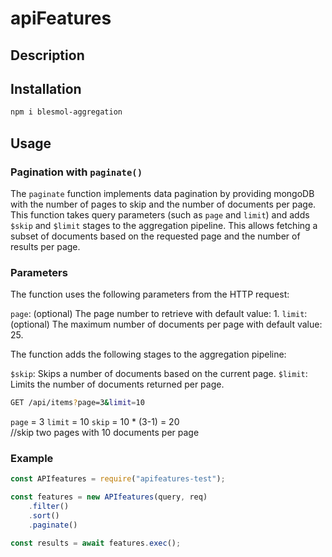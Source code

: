# apiFeatures

## Description

## Installation

```bash
npm i blesmol-aggregation
```

## Usage

### Pagination with `paginate()`

The `paginate` function implements data pagination by providing mongoDB with the number of pages to skip and the number of documents per page.
This function takes query parameters (such as `page` and `limit`) and adds `$skip` and `$limit` stages to the aggregation pipeline. This allows fetching a subset of documents based on the requested page and the number of results per page.

### Parameters
The function uses the following parameters from the HTTP request:

`page`: (optional) The page number to retrieve with default value: 1.
`limit`: (optional) The maximum number of documents per page with default value: 25.

The function adds the following stages to the aggregation pipeline:

`$skip`: Skips a number of documents based on the current page.
`$limit`: Limits the number of documents returned per page.

```bash
GET /api/items?page=3&limit=10
```

`page` = 3
`limit` = 10
`skip` = 10 * (3-1) = 20    
//skip two pages with 10 documents per page

### Example

```javascript
const APIfeatures = require("apifeatures-test");

const features = new APIfeatures(query, req)
    .filter()
    .sort()
    .paginate()

const results = await features.exec();
```